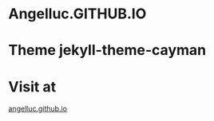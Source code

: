 # Angelluc.GITHUB.IO

# Theme jekyll-theme-cayman

# Visit at
<a href="angelluc.github.io" target="_blank">angelluc.github.io</a>
